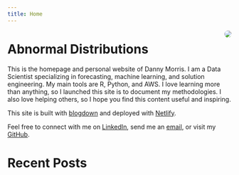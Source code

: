 ```yaml
---
title: Home
---
```


<img src="/img/family-pic-bills-game.jpg" style="max-width:25%;border-radius:50%;float:right;"/>

# Abnormal Distributions

This is the homepage and personal website of Danny Morris. I am a Data Scientist specializing in forecasting, machine learning, and solution engineering. My main tools are R, Python, and AWS. I love learning more than anything, so I launched this site is to document my methodologies. I also love helping others, so I hope you find this content useful and inspiring.

This site is built with [blogdown](https://github.com/rstudio/blogdown) and deployed with [Netlify](https://www.netlify.com/).

Feel free to connect with me on [LinkedIn](https://www.linkedin.com/in/drmorris87/), send me an [email](mailto:drmorris87@outlook.com), or visit my [GitHub](https://github.com/dannymorris).

# Recent Posts